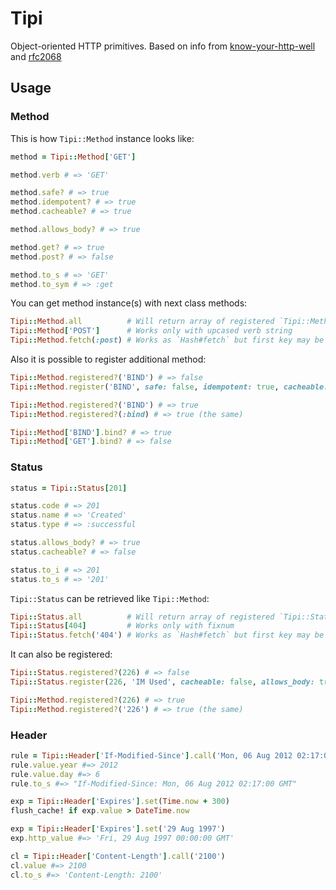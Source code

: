 # Tipi

Object-oriented HTTP primitives. Based on info from  [know-your-http-well](https://github.com/for-GET/know-your-http-well) and [rfc2068](http://tools.ietf.org/html/rfc2068)

## Usage

### Method

This is how `Tipi::Method` instance looks like:

```ruby
method = Tipi::Method['GET']

method.verb # => 'GET'

method.safe? # => true
method.idempotent? # => true
method.cacheable? # => true

method.allows_body? # => true

method.get? # => true
method.post? # => false

method.to_s # => 'GET'
method.to_sym # => :get
```

You can get method instance(s) with next class methods:

```ruby
Tipi::Method.all          # Will return array of registered `Tipi::Method` instances
Tipi::Method['POST']      # Works only with upcased verb string
Tipi::Method.fetch(:post) # Works as `Hash#fetch` but first key may be symbol and downcased string
```

Also it is possible to register additional method:

```ruby
Tipi::Method.registered?('BIND') # => false
Tipi::Method.register('BIND', safe: false, idempotent: true, cacheable: false)

Tipi::Method.registered?('BIND') # => true
Tipi::Method.registered?(:bind) # => true (the same)

Tipi::Method['BIND'].bind? # => true
Tipi::Method['GET'].bind? # => false
```

### Status

```ruby
status = Tipi::Status[201]

status.code # => 201
status.name # => 'Created'
status.type # => :successful

status.allows_body? # => true
status.cacheable? # => false

status.to_i # => 201
status.to_s # => '201'
```

`Tipi::Status` can be retrieved like `Tipi::Method`:

```ruby
Tipi::Status.all          # Will return array of registered `Tipi::Status` instances
Tipi::Status[404]         # Works only with fixnum
Tipi::Status.fetch('404') # Works as `Hash#fetch` but first key may be a string
```

It can also be registered:

```ruby
Tipi::Status.registered?(226) # => false
Tipi::Status.register(226, 'IM Used', cacheable: false, allows_body: true)

Tipi::Method.registered?(226) # => true
Tipi::Method.registered?('226') # => true (the same)
```

### Header

```ruby
rule = Tipi::Header['If-Modified-Since'].call('Mon, 06 Aug 2012 02:17:00 GMT')
rule.value.year #=> 2012
rule.value.day #=> 6
rule.to_s #=> "If-Modified-Since: Mon, 06 Aug 2012 02:17:00 GMT"

exp = Tipi::Header['Expires'].set(Time.now + 300)
flush_cache! if exp.value > DateTime.now

exp = Tipi::Header['Expires'].set('29 Aug 1997')
exp.http_value #=> 'Fri, 29 Aug 1997 00:00:00 GMT'

cl = Tipi::Header['Content-Length'].call('2100')
cl.value #=> 2100
cl.to_s #=> 'Content-Length: 2100'
```
